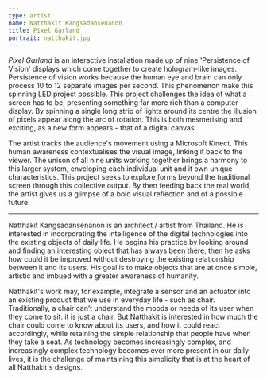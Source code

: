 ```yaml
---
type: artist
name: Natthakit Kangsadansenanon
title: Pixel Garland
portrait: natthakit.jpg
---
```


*Pixel Garland* is an interactive installation made up of nine 'Persistence of Vision' displays which come together to create hologram-like images. Persistence of vision works because the human eye and brain can only process 10 to 12 separate images per second. This phenomenon make this spinning LED project possible. This project challenges the idea of what a screen has to be, presenting something far more rich than a computer display. By spinning a single long strip of lights around its centre the illusion of pixels appear along the arc of rotation. This is both mesmerising and exciting, as a new form appears - that of a digital canvas.

The artist tracks the audience's movement using a Microsoft Kinect. This human awareness contextualises the visual image, linking it back to the viewer. The unison of all nine units working together brings a harmony to this larger system, enveloping each individual unit and it own unique characteristics. This project seeks to explore forms beyond the traditional screen through this collective output. By then feeding back the real world, the artist gives us a glimpse of a bold visual reflection and of a possible future.

---

Natthakit Kangsadansenanon is an architect / artist from Thailand.  He is interested in incorporating the intelligence of the digital technologies into the existing objects of daily life. He begins his practice by looking around and finding an interesting object that has always been there, then he asks how could it be improved without destroying the existing relationship between it and its users. His goal is to make objects that are at once simple, artistic and imbued with a greater awareness of humanity.

Natthakit's work may, for example, integrate a sensor and an actuator into an existing product that we use in everyday life - such as chair. Traditionally, a chair can’t understand the moods or needs of its user when they come to sit: it is just a chair. But Natthakit is interested in how much the chair could come to know about its users, and how it could react accordingly, while retaining the simple relationship that people have when they take a seat. As technology becomes increasingly complex, and increasingly complex technology becomes ever more present in our daily lives, it is the challenge of maintaining this simplicity that is at the heart of all Natthakit's designs.
